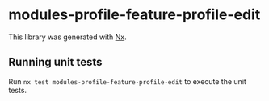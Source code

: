 # modules-profile-feature-profile-edit

This library was generated with [Nx](https://nx.dev).

## Running unit tests

Run `nx test modules-profile-feature-profile-edit` to execute the unit tests.
